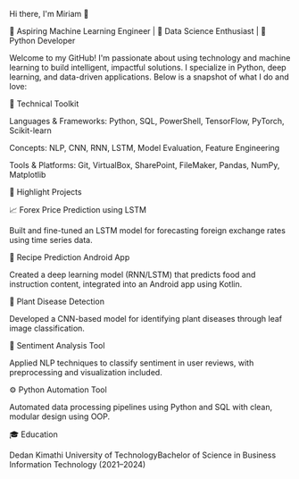 Hi there, I'm Miriam 👋

🚀 Aspiring Machine Learning Engineer | 🧠 Data Science Enthusiast | 🐍 Python Developer 

Welcome to my GitHub! I'm passionate about using technology and machine learning to build intelligent, impactful solutions. I specialize in Python, deep learning, and data-driven applications. Below is a snapshot of what I do and love:

🔧 Technical Toolkit

Languages & Frameworks: Python, SQL, PowerShell, TensorFlow, PyTorch, Scikit-learn

Concepts: NLP, CNN, RNN, LSTM, Model Evaluation, Feature Engineering

Tools & Platforms: Git, VirtualBox, SharePoint, FileMaker, Pandas, NumPy, Matplotlib

📌 Highlight Projects

📈 Forex Price Prediction using LSTM

Built and fine-tuned an LSTM model for forecasting foreign exchange rates using time series data.

🥘 Recipe Prediction Android App

Created a deep learning model (RNN/LSTM) that predicts food and instruction content, integrated into an Android app using Kotlin.

🌿 Plant Disease Detection

Developed a CNN-based model for identifying plant diseases through leaf image classification.

🧾 Sentiment Analysis Tool

Applied NLP techniques to classify sentiment in user reviews, with preprocessing and visualization included.

⚙️ Python Automation Tool

Automated data processing pipelines using Python and SQL with clean, modular design using OOP.

🎓 Education

Dedan Kimathi University of TechnologyBachelor of Science in Business Information Technology (2021–2024)

